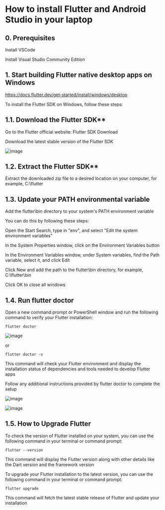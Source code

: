 # How to install Flutter and Android Studio in your laptop

## 0. Prerequisites

Install VSCode

Install Visual Studio Community Edition 



## 1. Start building Flutter native desktop apps on Windows

https://docs.flutter.dev/get-started/install/windows/desktop

To install the Flutter SDK on Windows, follow these steps:

## 1.1. Download the Flutter SDK**

Go to the Flutter official website: Flutter SDK Download

Download the latest stable version of the Flutter SDK

![image](https://github.com/luiscoco/Flutter_Installation/assets/32194879/64517bd7-7779-49b5-adf9-0de2aec03627)

## 1.2. Extract the Flutter SDK**

Extract the downloaded zip file to a desired location on your computer, for example, C:\flutter

## 1.3. Update your PATH environmental variable

Add the flutter\bin directory to your system's PATH environment variable

You can do this by following these steps:

Open the Start Search, type in "env", and select "Edit the system environment variables"

In the System Properties window, click on the Environment Variables button

In the Environment Variables window, under System variables, find the Path variable, select it, and click Edit

Click New and add the path to the flutter\bin directory, for example, C:\flutter\bin

Click OK to close all windows

## 1.4. Run flutter doctor

Open a new command prompt or PowerShell window and run the following command to verify your Flutter installation:

```
flutter doctor
```

![image](https://github.com/luiscoco/Flutter_Installation/assets/32194879/02e4b898-98f9-4290-8bcf-b1ac823ce7c1)

or 

```
flutter doctor -v
```

This command will check your Flutter environment and display the installation status of dependencies and tools needed to develop Flutter apps

Follow any additional instructions provided by flutter doctor to complete the setup

![image](https://github.com/luiscoco/Flutter_Installation/assets/32194879/8d2e3463-14e0-44ef-9a71-1756a85ef79e)

![image](https://github.com/luiscoco/Flutter_Installation/assets/32194879/78fd6f09-ee02-4532-99ed-b1714800f8b6)

## 1.5. How to Upgrade Flutter

To check the version of Flutter installed on your system, you can use the following command in your terminal or command prompt:

```
flutter --version
```

This command will display the Flutter version along with other details like the Dart version and the framework version

To upgrade your Flutter installation to the latest version, you can use the following command in your terminal or command prompt:

```
flutter upgrade
```

This command will fetch the latest stable release of Flutter and update your installation



